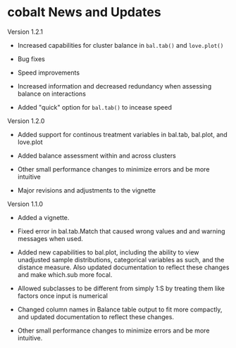 cobalt News and Updates
======
    
Version 1.2.1

* Increased capabilities for cluster balance in `bal.tab()` and `love.plot()`

* Bug fixes

* Speed improvements

* Increased information and decreased redundancy when assessing balance on interactions

* Added "quick" option for `bal.tab()` to incease speed

Version 1.2.0

* Added support for continous treatment variables in bal.tab, bal.plot, and love.plot

* Added balance assessment within and across clusters

* Other small performance changes to minimize errors and be more intuitive

* Major revisions and adjustments to the vignette

Version 1.1.0

* Added a vignette.

* Fixed error in bal.tab.Match that caused wrong values and and warning messages when used.

* Added new capabilities to bal.plot, including the ability to view unadjusted sample distributions, categorical variables as such, and the distance measure. Also updated documentation to reflect these changes and make which.sub more focal.

* Allowed subclasses to be different from simply 1:S by treating them like factors once input is numerical

* Changed column names in Balance table output to fit more compactly, and updated documentation to reflect these changes.

* Other small performance changes to minimize errors and be more intuitive.